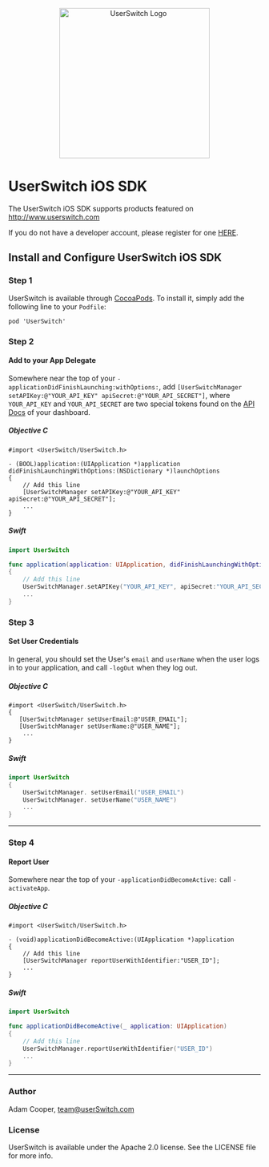 <p align="center"><img src="https://s3-us-west-1.amazonaws.com/userswitch-web-assets/logo.png" width="300" alt="UserSwitch Logo"/></p>



# UserSwitch iOS SDK

The UserSwitch iOS SDK supports products featured on http://www.userswitch.com

If you do not have a developer account, please register for one [HERE](http://www.userSwitch.com/register).

## Install and Configure UserSwitch iOS SDK

### Step 1

UserSwitch is available through [CocoaPods](http://cocoapods.org/). To install it, simply add the following line to your `Podfile`:

```
pod 'UserSwitch'
```

### Step 2
#### Add to your App Delegate
Somewhere near the top of your `-applicationDidFinishLaunching:withOptions:`, add `[UserSwitchManager setAPIKey:@"YOUR_API_KEY" apiSecret:@"YOUR_API_SECRET"]`, where `YOUR_API_KEY` and `YOUR_API_SECRET` are two special tokens found on the [API Docs](http://userSwitch.io/api-documents) of your dashboard.

##### _Objective C_

```objc
#import <UserSwitch/UserSwitch.h>

- (BOOL)application:(UIApplication *)application didFinishLaunchingWithOptions:(NSDictionary *)launchOptions
{
    // Add this line
    [UserSwitchManager setAPIKey:@"YOUR_API_KEY" apiSecret:@"YOUR_API_SECRET"];
    ...
}
```

##### _Swift_

```swift
import UserSwitch

func application(application: UIApplication, didFinishLaunchingWithOptions launchOptions: [NSObject: AnyObject]?) -> Bool 
{
    // Add this line
    UserSwitchManager.setAPIKey("YOUR_API_KEY", apiSecret:"YOUR_API_SECRET")
    ...
}
```

### Step 3
#### Set User Credentials
In general, you should set the User's `email` and `userName`  when the user logs in to your application, and call `-logOut` when they log out.
##### _Objective C_

```objc
#import <UserSwitch/UserSwitch.h>
{
   [UserSwitchManager setUserEmail:@"USER_EMAIL"];
   [UserSwitchManager setUserName:@"USER_NAME"];
    ...
}
```

##### _Swift_

```swift
import UserSwitch
{
    UserSwitchManager. setUserEmail("USER_EMAIL")
    UserSwitchManager. setUserName("USER_NAME")
    ...
}
```
---

### Step 4
#### Report User
Somewhere near the top of your `-applicationDidBecomeActive:` call `-activateApp`.
##### _Objective C_

```objc
#import <UserSwitch/UserSwitch.h>

- (void)applicationDidBecomeActive:(UIApplication *)application 
{
    // Add this line
    [UserSwitchManager reportUserWithIdentifier:"USER_ID"];
    ...
}
```

##### _Swift_

```swift
import UserSwitch

func applicationDidBecomeActive(_ application: UIApplication) 
{
    // Add this line
    UserSwitchManager.reportUserWithIdentifier("USER_ID")
    ...
}
```
---
### Author

Adam Cooper, team@userSwitch.com

### License

UserSwitch is available under the Apache 2.0 license. See the LICENSE file for more info.
